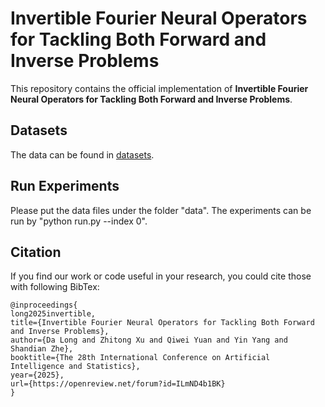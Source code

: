 # Invertible Fourier Neural Operators for Tackling Both Forward and Inverse Problems

This repository contains the official implementation of **Invertible Fourier Neural Operators for Tackling Both Forward and Inverse Problems**.

## Datasets

The data can be found in [datasets](https://drive.google.com/drive/folders/1ShOfP5qsMKyO2xW_bcnAsHrJ_K8sYQVY?usp=sharing).

## Run Experiments

Please put the data files under the folder "data". The experiments can be run by "python run.py --index 0".

## Citation
If you find our work or code useful in your research, you could cite those with following BibTex:
```
@inproceedings{
long2025invertible,
title={Invertible Fourier Neural Operators for Tackling Both Forward and Inverse Problems},
author={Da Long and Zhitong Xu and Qiwei Yuan and Yin Yang and Shandian Zhe},
booktitle={The 28th International Conference on Artificial Intelligence and Statistics},
year={2025},
url={https://openreview.net/forum?id=ILmND4b1BK}
}
```